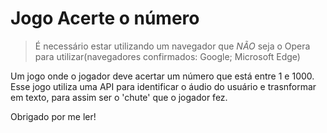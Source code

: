 <h1>Jogo Acerte o número</h1>

> É necessário estar utilizando um navegador que *NÃO* seja o Opera para utilizar(navegadores confirmados: Google; Microsoft Edge)

Um jogo onde o jogador deve acertar um número que está entre 1 e 1000.
Esse jogo utiliza uma API para identificar o áudio do usuário e trasnformar em texto, para assim ser o 'chute' que o jogador fez.

Obrigado por me ler!
